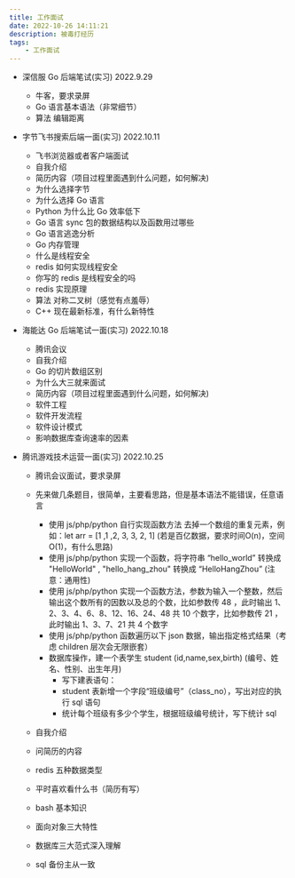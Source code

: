 ```yaml
---
title: 工作面试
date: 2022-10-26 14:11:21
description: 被毒打经历
tags:
    - 工作面试
---
```

- 深信服 Go 后端笔试(实习) 2022.9.29
    - 牛客，要求录屏
    - Go 语言基本语法（非常细节）
    - 算法 编辑距离 
    
    
- 字节飞书搜索后端一面(实习) 2022.10.11
    - 飞书浏览器或者客户端面试
    - 自我介绍
    - 简历内容（项目过程里面遇到什么问题，如何解决)
    - 为什么选择字节
    - 为什么选择 Go 语言
    - Python 为什么比 Go 效率低下
    - Go 语言 sync 包的数据结构以及函数用过哪些
    - Go 语言逃逸分析
    - Go 内存管理
    - 什么是线程安全
    - redis 如何实现线程安全
    - 你写的 redis 是线程安全的吗
    - redis 实现原理
    - 算法 对称二叉树（感觉有点羞辱）
    - C++ 现在最新标准，有什么新特性
    
- 海能达 Go 后端笔试一面(实习) 2022.10.18
    - 腾讯会议
    - 自我介绍
    - Go 的切片数组区别
    - 为什么大三就来面试
    - 简历内容（项目过程里面遇到什么问题，如何解决)
    - 软件工程
    - 软件开发流程
    - 软件设计模式
    - 影响数据库查询速率的因素
     
- 腾讯游戏技术运营一面(实习) 2022.10.25
    - 腾讯会议面试，要求录屏
    - 先来做几条题目，很简单，主要看思路，但是基本语法不能错误，任意语言
    
    	- 使用 js/php/python 自行实现函数方法 去掉一个数组的重复元素，例如：let arr = [1 ,1 ,2, 3, 3, 2, 1] (若是百亿数据，要求时间O(n)，空间O(1)，有什么思路)
    	- 使用 js/php/python 实现一个函数，将字符串 “hello_world” 转换成 "HelloWorld" , "hello_hang_zhou" 转换成 “HelloHangZhou” (注意：通用性)
    	- 使用 js/php/python 实现一个函数方法，参数为输入一个整数，然后输出这个数所有的因数以及总的个数，比如参数传 48 ，此时输出 1、2、3、4、6、8、12、16、24、48 共 10 个数字，比如参数传 21 ，此时输出 1、3、7、21 共 4 个数字
    	- 使用 js/php/python 函数遍历以下 json 数据，输出指定格式结果（考虑 children 层次会无限嵌套）	
    	- 数据库操作，建一个表学生 student (id,name,sex,birth) (编号、姓名、性别、出生年月)
    		- 写下建表语句：
    		- student 表新增一个字段“班级编号”（class_no），写出对应的执行 sql 语句
    		- 统计每个班级有多少个学生，根据班级编号统计，写下统计 sql
    - 自我介绍
    - 问简历的内容
    - redis 五种数据类型
    - 平时喜欢看什么书（简历有写）
    - bash 基本知识
    - 面向对象三大特性
    - 数据库三大范式深入理解
    - sql 备份主从一致
    
    
    
    
